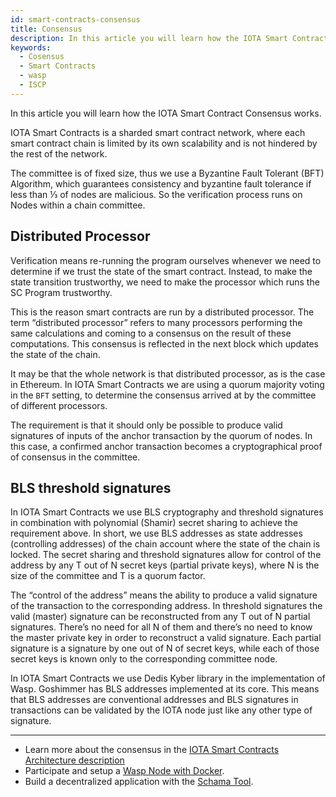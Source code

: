 ```yaml
---
id: smart-contracts-consensus
title: Consensus
description: In this article you will learn how the IOTA Smart Contract Consensus works.
keywords:
  - Cosensus
  - Smart Contracts
  - wasp
  - ISCP
---
```


In this article you will learn how the IOTA Smart Contract Consensus works.

IOTA Smart Contracts is a sharded smart contract network, where each smart contract chain is limited by its own scalability and is not hindered by the rest of the network.

The committee is of fixed size, thus we use a Byzantine Fault Tolerant (BFT) Algorithm, which guarantees consistency and byzantine fault tolerance if less than ⅓ of nodes are malicious. So the verification process runs on Nodes within a chain committee.

## Distributed Processor

Verification means re-running the program ourselves whenever we need to determine if we trust the state of the smart contract. Instead, to make the state transition trustworthy, we need to make the processor which runs the SC Program trustworthy.

This is the reason smart contracts are run by a distributed processor. The term “distributed processor” refers to many processors performing the same calculations and coming to a consensus on the result of these computations. This consensus is reflected in the next block which updates the state of the chain.

It may be that the whole network is that distributed processor, as is the case in Ethereum.
In IOTA Smart Contracts we are using a quorum majority voting in the `BFT` setting, to determine the consensus arrived at by the committee of different processors.

The requirement is that it should only be possible to produce valid signatures of inputs of
the anchor transaction by the quorum of nodes. In this case, a confirmed anchor transaction
becomes a cryptographical proof of consensus in the committee.

## BLS threshold signatures

In IOTA Smart Contracts we use BLS cryptography and threshold signatures in combination with
polynomial (Shamir) secret sharing to achieve the requirement above.
In short, we use BLS addresses as state addresses (controlling addresses) of the chain account
where the state of the chain is locked. The secret sharing and threshold signatures allow for
control of the address by any T out of N secret keys (partial private keys), where N is the size of
the committee and T is a quorum factor.

The “control of the address” means the ability to produce a valid signature of the transaction to
the corresponding address. In threshold signatures the valid (master) signature can be
reconstructed from any T out of N partial signatures. There’s no need for all N of them and
there’s no need to know the master private key in order to reconstruct a valid signature. Each
partial signature is a signature by one out of N of secret keys, while each of those secret keys is
known only to the corresponding committee node.

In IOTA Smart Contracts we use Dedis Kyber library in the implementation of Wasp. Goshimmer has BLS addresses implemented at its core. This means that BLS addresses are conventional addresses and BLS
signatures in transactions can be validated by the IOTA node just like any other type of
signature.

---

- Learn more about the consensus in the [IOTA Smart Contracts
  Architecture description](https://github.com/iotaledger/wasp/raw/master/documentation/ISCP%20architecture%20description%20v3.pdf)
- Participate and setup a [Wasp Node with Docker](/wasp/misc/docker).
- Build a decentralized application with the [Schama Tool](/wasp/guide/schema/schema).

